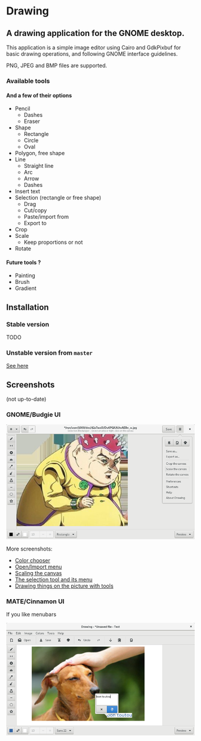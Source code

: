 # Drawing

## A drawing application for the GNOME desktop.

This application is a simple image editor using Cairo and GdkPixbuf for basic drawing operations, and following GNOME interface guidelines.

PNG, JPEG and BMP files are supported.

### Available tools

#### And a few of their options

- Pencil
    - Dashes
    - Eraser
- Shape
    - Rectangle
    - Circle
    - Oval
- Polygon, free shape
- Line
    - Straight line
    - Arc
    - Arrow
    - Dashes
- Insert text
- Selection (rectangle or free shape)
    - Drag
    - Cut/copy
    - Paste/import from
    - Export to
- Crop
- Scale
    - Keep proportions or not
- Rotate

#### Future tools ?

- Painting
- Brush
- Gradient

## Installation

### Stable version

TODO

### Unstable version from `master`

[See here](./INSTALL_FROM_SOURCE.md)

## Screenshots

(not up-to-date)

### GNOME/Budgie UI

![GNOME/Budgie UI](./data/screenshots/gnome_screenshot_menu.png)

More screenshots:

- [Color chooser](./data/screenshots/gnome_screenshot_colors.png)
- [Open/Import menu](./data/screenshots/gnome_screenshot_open.png)
- [Scaling the canvas](./data/screenshots/gnome_screenshot_scale.png)
- [The selection tool and its menu](./data/screenshots/gnome_screenshot_selection.png)
- [Drawing things on the picture with tools](./data/screenshots/gnome_screenshot_tools.png)

### MATE/Cinnamon UI

If you like menubars

![MATE/Cinnamon UI](./data/screenshots/mate_screenshot_text.png)
